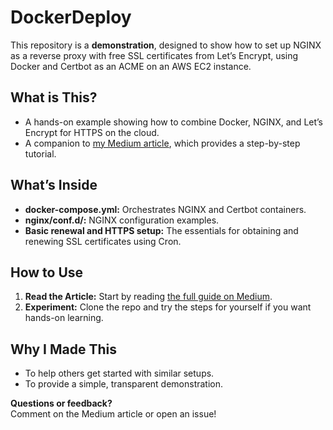 # DockerDeploy

This repository is a **demonstration**, designed to show how to set up NGINX as a reverse proxy with free SSL certificates from Let’s Encrypt, using Docker and Certbot as an ACME on an AWS EC2 instance.

## What is This?

- A hands-on example showing how to combine Docker, NGINX, and Let’s Encrypt for HTTPS on the cloud.
- A companion to [my Medium article](https://medium.com/@bebake/setting-up-nginx-and-lets-encrypt-with-docker-on-aws-ec2-f314648fc9fc), which provides a step-by-step tutorial.

## What’s Inside

- **docker-compose.yml:** Orchestrates NGINX and Certbot containers.
- **nginx/conf.d/:** NGINX configuration examples.
- **Basic renewal and HTTPS setup:** The essentials for obtaining and renewing SSL certificates using Cron.

## How to Use

1. **Read the Article:** Start by reading [the full guide on Medium](https://medium.com/@bebake/setting-up-nginx-and-lets-encrypt-with-docker-on-aws-ec2-f314648fc9fc).
2. **Experiment:** Clone the repo and try the steps for yourself if you want hands-on learning.

## Why I Made This

- To help others get started with similar setups.
- To provide a simple, transparent demonstration.

**Questions or feedback?**  
Comment on the Medium article or open an issue!
